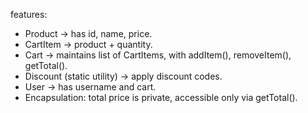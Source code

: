 features:

- Product → has id, name, price.
- CartItem → product + quantity.
- Cart → maintains list of CartItems, with addItem(), removeItem(), getTotal().
- Discount (static utility) → apply discount codes.
- User → has username and cart.
- Encapsulation: total price is private, accessible only via getTotal().
